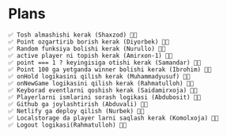 # Plans

    ✅ Tosh almashishi kerak (Shaxzod) 👍🏻
    ✅ Point ozgartirib borish kerak (Diyorbek) 👍🏻
    ✅ Random funksiya bolishi kerak (Nurullo) 👍🏻
    ✅ active player ni topish kerak (Amirxon-1) 👍🏻
    ✅ point === 1 ? keyingisiga otishi kerak (Samandar) 👍🏻
    ✅ Point 100 ga yetganda winner bolishi kerak (Ibrohim) 👍🏻
    ✅ onHold logikasini qilish kerak (Muhammadyusuf) 👍🏻
    ✅ onNewGame logikasini qilish kerak (Rahmatulloh) 👍🏻
    ✅ Keyborad eventlarni qoshish kerak (Saidamirxoja) 👍🏻
    ✅ Playerlarni ismlarini sorash logikasi (Abdubosit) 👍🏻
    ✅ Github ga joylashtirish (Abduvali) 👍🏻
    ✅ Netlify ga deploy qilish (Nurbek) 👍🏻
    ✅ Localstorage da player larni saqlash kerak (Komolxoja) 👍🏻
    ✅ Logout logikasi(Rahmatulloh) 👍🏻
